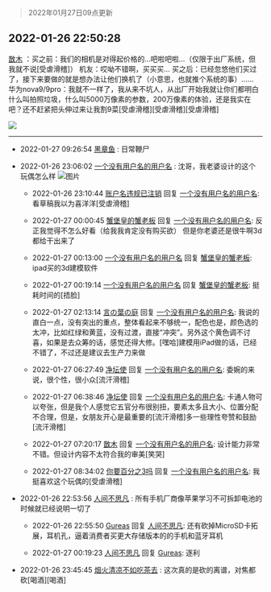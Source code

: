 > 2022年01月27日09点更新
<link rel="stylesheet" href="https://cdn.jsdelivr.net/gh/taotie6/sampleJSON@main/css/photo_show.css">
<meta name="referrer" content="no-referrer" />


 ## 2022-01-26 22:50:28 

 [㪚木](https://www.coolapk.com/feed/33119982?shareKey=ZThiZTFkZjk0NTA0NjFmMTYxNWY~) ：买之前：我们的相机是对得起价格的…吧啦吧啦…（仅限于出厂系统，但我就不说[受虐滑稽]）
机友：哎呦不错啊，买买买…
买之后：已经忽悠他们买过了，接下来要做的就是想办法让他们换机了（小意思，也就推个系统的事）……
华为nova9/9pro：我就不一样了，我从来不坑人<!--break-->，从出厂开始我就让你们都明白什么叫拍照垃圾，什么叫5000万像素的参数，200万像素的体验，还是我实在吧？还不赶紧把头伸过来让我割9菜[受虐滑稽][受虐滑稽][受虐滑稽] 

<div class="album">
<img class="img-item" src="https://image.coolapk.com/feed/2019/0515/09/1081091_3748_1897@180x122.gif" />
</div>

 ------- 

- 2022-01-27 09:26:54 [黑章鱼](uid=1544882) : 日常鞭尸 

- 2022-01-26 23:06:02 [一个没有用户名的用户名](uid=1314924) : 沈哥，我老婆设计的这个玩偶怎么样 ![图片](https://image.coolapk.com/feed/2022/0126/23/1314924_217d8b4d_9561_9552_742@1080x2340.jpeg)

    - 2022-01-26 23:10:44 [账户名违规已注销](uid=1039732) 回复 [一个没有用户名的用户名](uid=1314924): 看草稿我以为喜洋洋[受虐滑稽] 

    - 2022-01-27 00:00:45 [蟹堡皇的蟹老板](uid=4652683) 回复 [一个没有用户名的用户名](uid=1314924): 反正我觉得不怎么好看（给我我肯定没有购买欲）
但是你老婆还是很牛啊3d都给干出来了 

    - 2022-01-27 00:13:00 [一个没有用户名的用户名](uid=1314924) 回复 [蟹堡皇的蟹老板](uid=4652683): ipad买的3d建模软件 

    - 2022-01-27 00:19:14 [一个没有用户名的用户名](uid=1314924) 回复 [蟹堡皇的蟹老板](uid=4652683): 挺耗时间的[捂脸] 

    - 2022-01-27 02:13:14 [言の葉の庭](uid=649465) 回复 [一个没有用户名的用户名](uid=1314924): 我说的直白一点，没有突出的重点，整体看起来不够统一，配色也是，颜色选的太冲，比如红绿和黄蓝，没有过渡，直接“冲突”。另外这个黄色调不讨喜，如果是去众筹的话，感觉还得大修。[嘿哈]建模用iPad做的话，已经不错了，不过还是建议去生产力来做 

    - 2022-01-27 06:27:49 [净坛使](uid=1518317) 回复 [一个没有用户名的用户名](uid=1314924): 委婉的来说，很个性，很小众[流汗滑稽] 

    - 2022-01-27 06:38:46 [净坛使](uid=1518317) 回复 [一个没有用户名的用户名](uid=1314924): 卡通人物可以夸张，但是我个人感觉它五官分布很别扭，要素太多且大小、位置分配不合理，但是，女朋友开心是最重要的[流汗滑稽]多一些理性夸赞和鼓励[流汗滑稽] 

    - 2022-01-27 07:20:17 [㪚木](uid=1081091) 回复 [一个没有用户名的用户名](uid=1314924): 设计能力非常不错。但设计内容不太符合我的审美[笑哭] 

    - 2022-01-27 08:34:02 [你要百分之3吗](uid=2102088) 回复 [一个没有用户名的用户名](uid=1314924): 我挺喜欢这个玩偶的[受虐滑稽] 

- 2022-01-26 22:53:56 [人间不思凡](uid=2080265) : 所有手机厂商像苹果学习不可拆卸电池的时候就已经说明一切了 

    - 2022-01-26 22:55:50 [Gureas](uid=731863) 回复 [人间不思凡](uid=2080265): 还有砍掉MicroSD卡拓展，耳机孔，逼着消费者买更大存储版本的的手机和蓝牙耳机 

    - 2022-01-27 00:19:23 [人间不思凡](uid=2080265) 回复 [Gureas](uid=731863): 逐利 

- 2022-01-26 23:45:45 [烟火清凉不如吃茶去](uid=4279524) : 这次真的是砍的离谱，对焦都砍[喝酒][喝酒] 

